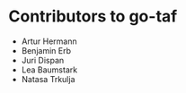 # Contributors to go-taf

 * Artur Hermann
 * Benjamin Erb
 * Juri Dispan
 * Lea Baumstark
 * Natasa Trkulja
